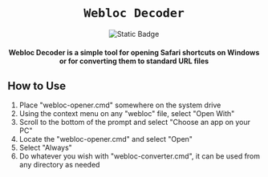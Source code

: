 <div align="center">
    
# `Webloc Decoder`
![Static Badge](https://img.shields.io/badge/v1.0.0-LATEST_RELEASE-brightgreen)
#### Webloc Decoder is a simple tool for opening Safari shortcuts on Windows or for converting them to standard URL files
</div>

## How to Use

1. Place "webloc-opener.cmd" somewhere on the system drive
2. Using the context menu on any "webloc" file, select "Open With"
3. Scroll to the bottom of the prompt and select "Choose an app on your PC"
4. Locate the "webloc-opener.cmd" and select "Open"
5. Select "Always"
6. Do whatever you wish with "webloc-converter.cmd", it can be used from any directory as needed
